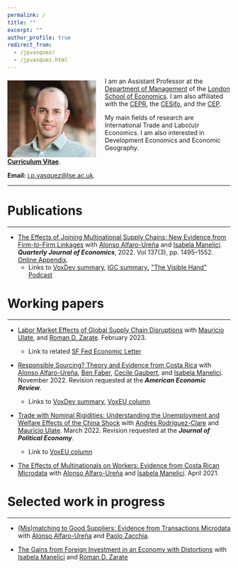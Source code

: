```yaml
---
permalink: /
title: ""
excerpt: ""
author_profile: true
redirect_from: 
  - /jpvasquez/
  - /jpvasquez.html
---
```


<img class="img-responsive" style="float: left; margin: 7px 20px 0px 0px;" src="/images/JP_new.jpg" width="200"> I am an Assistant Professor at the [Department of Management](https://www.lse.ac.uk/management) of the [London School of Economics](https://www.lse.ac.uk). I am also affiliated with the [CEPR](https://cepr.org), the [CESifo](https://www.cesifo.org/en), and the [CEP](https://cep.lse.ac.uk).

My main fields of research are International Trade and Labo(u)r Economics. I am also interested in Development Economics and Economic Geography.  

[**Curriculum Vitae**](/files/CV_Jose_Vasquez.pdf).

**Email:** <j.p.vasquez@lse.ac.uk>. 

***

# Publications

---

- [<u>The Effects of Joining Multinational Supply Chains: New Evidence from Firm-to-Firm Linkages</u>](/files/Effects_of_Joining_MNC_Supply_Chains_QJE.pdf) with [Alonso Alfaro-Ureña](https://sites.google.com/view/alfarourena) and [Isabela Manelici](https://www.isabelamanelici.com/). ***Quarterly Journal of Economics***, 2022. Vol 137(3), pp. 1495–1552. [<u>Online Appendix</u>](/files/amv1-2022-OnlineAppendix.pdf).
  - Links to [VoxDev summary](https://voxdev.org/topic/firms-trade/boosting-firm-productivity-through-joining-multinational-supply-chains), [IGC summary](https://www.theigc.org/blog/new-research-findings-on-firms-in-five-graphs/)**,** ["The Visible Hand" Podcast](https://www.thevisiblehand.uk/episodes/episode-13)


# Working papers

---

- [<u>Labor Market Effects of Global Supply Chain Disruptions</u>](/files/SupplyChainDisruptions.pdf) with [Mauricio Ulate](https://www.mauricioulate.com/), and [Roman D. Zarate](https://www.romandavidzarate.com/). February 2023.
  - Link to related [SF Fed Economic Letter](https://www.frbsf.org/wp-content/uploads/sites/4/el2023-02.pdf)

- [<u>Responsible Sourcing? Theory and Evidence from Costa Rica</u>](/files/Responsible_Sourcing_CR.pdf) with [Alonso Alfaro-Ureña](https://sites.google.com/view/alfarourena), [Ben Faber](https://eml.berkeley.edu/~faberb/), [Cecile Gaubert](https://eml.berkeley.edu/~cecile.gaubert/), and [Isabela Manelici](https://www.isabelamanelici.com/). November 2022. Revision requested at the ***American Economic Review***. 
  - Links to [VoxDev summary](https://voxdev.org/topic/firms-trade/responsible-sourcing-theory-and-evidence-costa-rica), [VoxEU column](https://cepr.org/voxeu/columns/responsible-sourcing-theory-and-evidence-costa-rica)


* [<u>Trade with Nominal Rigidities: Understanding the Unemployment and Welfare Effects of the China Shock</u>](/files/NK_trade.pdf) with [Andrés Rodríguez-Clare](https://eml.berkeley.edu/~arodeml/) and [Mauricio Ulate](https://www.mauricioulate.com/). March 2022. Revision requested at the ***Journal of Political Economy***. 
  * Link to [VoxEU column](https://voxeu.org/article/understanding-unemployment-and-welfare-effects-china-shock)

* [<u>The Effects of Multinationals on Workers: Evidence from Costa Rican Microdata</u>](/files/Effects_MNC_Workers.pdf) with [Alonso Alfaro-Ureña](https://sites.google.com/view/alfarourena) and [Isabela Manelici](https://www.isabelamanelici.com/). April 2021.

# Selected work in progress

---

- <u>(Mis)matching to Good Suppliers: Evidence from Transactions Microdata</u> with [Alonso Alfaro-Ureña](https://sites.google.com/view/alfarourena) and [Paolo Zacchia](https://www.paolozacchia.com/). 

- <u>The Gains from Foreign Investment in an Economy with Distortions</u> with [Isabela Manelici](https://www.isabelamanelici.com/) and [Roman D. Zarate](https://www.romandavidzarate.com/)
